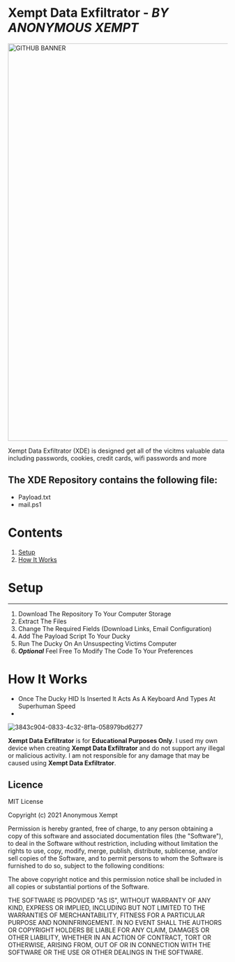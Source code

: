 # **Xempt Data Exfiltrator**  - *BY ANONYMOUS XEMPT*

<img width="909" alt="GITHUB BANNER" src="https://user-images.githubusercontent.com/82794434/117269730-b0891280-ae97-11eb-9c66-ac0a8ee67340.PNG">

Xempt Data Exfiltrator (XDE) is designed get all of the vicitms valuable data including passwords, cookies, credit cards, wifi passwords and more


## **The XDE Repository contains the following file:**
 
- Payload.txt
- mail.ps1

# **Contents**
 1. [Setup](https://github.com/AnonymousXempt/XDE#Setup)
 2. [How It Works](https://github.com/AnonymousXempt/XDE#How-It-Works)

# **Setup**
-------------------
1.  Download The Repository To Your Computer Storage
2.  Extract The Files
3.  Change The Required Fields (Download Links, Email Configuration)
4.  Add The Payload Script To Your Ducky
5.  Run The Ducky On An Unsuspecting Victims Computer
6. ***Optional*** Feel Free To Modify The Code To Your Preferences 


# **How It Works**
- Once The Ducky HID Is Inserted It Acts As A Keyboard And Types At Superhuman Speed
- 



![3843c904-0833-4c32-8f1a-058979bd6277](https://user-images.githubusercontent.com/82794434/119254694-f31c5000-bbf6-11eb-9982-e5115d2b0052.jpeg)

**Xempt Data Exfiltrator** is for **Educational Purposes Only**. I used my own device when creating **Xempt Data Exfiltrator** and do not support any illegal or malicious activity. I am not responsible for any damage that may be caused using **Xempt Data Exfiltrator**.


## Licence
MIT License

Copyright (c) 2021 Anonymous Xempt

Permission is hereby granted, free of charge, to any person obtaining a copy
of this software and associated documentation files (the "Software"), to deal
in the Software without restriction, including without limitation the rights
to use, copy, modify, merge, publish, distribute, sublicense, and/or sell
copies of the Software, and to permit persons to whom the Software is
furnished to do so, subject to the following conditions:

The above copyright notice and this permission notice shall be included in all
copies or substantial portions of the Software.

THE SOFTWARE IS PROVIDED "AS IS", WITHOUT WARRANTY OF ANY KIND, EXPRESS OR
IMPLIED, INCLUDING BUT NOT LIMITED TO THE WARRANTIES OF MERCHANTABILITY,
FITNESS FOR A PARTICULAR PURPOSE AND NONINFRINGEMENT. IN NO EVENT SHALL THE
AUTHORS OR COPYRIGHT HOLDERS BE LIABLE FOR ANY CLAIM, DAMAGES OR OTHER
LIABILITY, WHETHER IN AN ACTION OF CONTRACT, TORT OR OTHERWISE, ARISING FROM,
OUT OF OR IN CONNECTION WITH THE SOFTWARE OR THE USE OR OTHER DEALINGS IN THE
SOFTWARE.
